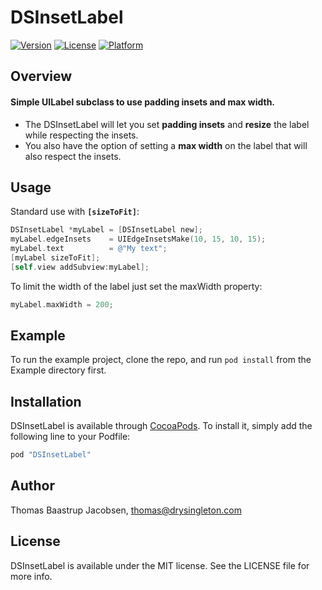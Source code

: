 # DSInsetLabel

[![Version](https://img.shields.io/cocoapods/v/DSInsetLabel.svg?style=flat)](http://cocoapods.org/pods/DSInsetLabel)
[![License](https://img.shields.io/cocoapods/l/DSInsetLabel.svg?style=flat)](http://cocoapods.org/pods/DSInsetLabel)
[![Platform](https://img.shields.io/cocoapods/p/DSInsetLabel.svg?style=flat)](http://cocoapods.org/pods/DSInsetLabel)

## Overview


#### Simple UILabel subclass to use padding insets and max width.
* The DSInsetLabel will let you set **padding insets** and **resize** the label while respecting the insets.
* You also have the option of setting a **max width** on the label that will also respect the insets.

## Usage

Standard use with **`[sizeToFit]`**:
```objective-c
DSInsetLabel *myLabel = [DSInsetLabel new];
myLabel.edgeInsets    = UIEdgeInsetsMake(10, 15, 10, 15);
myLabel.text          = @"My text";
[myLabel sizeToFit];
[self.view addSubview:myLabel];
```

To limit the width of the label just set the maxWidth property:
```objective-c
myLabel.maxWidth = 200;
```

## Example

To run the example project, clone the repo, and run `pod install` from the Example directory first.

## Installation

DSInsetLabel is available through [CocoaPods](http://cocoapods.org). To install
it, simply add the following line to your Podfile:

```ruby
pod "DSInsetLabel"
```

## Author

Thomas Baastrup Jacobsen, thomas@drysingleton.com

## License

DSInsetLabel is available under the MIT license. See the LICENSE file for more info.
